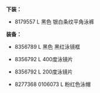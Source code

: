 **下装：**

- 8179557 L 黑色 银白条纹平角泳裤


**装备：**

- 8356789 L 黑色 黑红泳镜框

- 8356792 L 400度泳镜片

- 8356792 L 200度泳镜片

- 8277368 0106073 L 粉红色泳帽
